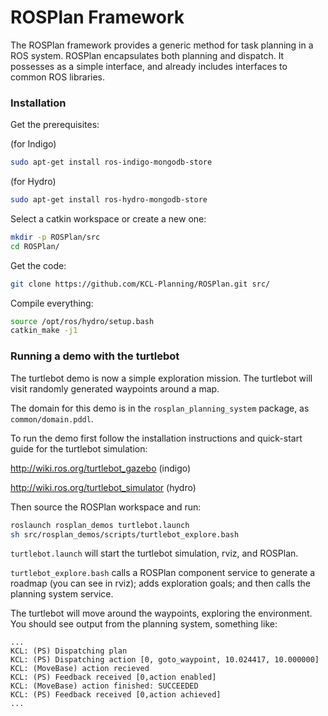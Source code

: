 ROSPlan Framework
=================

The ROSPlan framework provides a generic method for task planning in a ROS system. ROSPlan encapsulates both planning and dispatch. It possesses as a simple interface, and already includes interfaces to common ROS libraries.

### Installation

Get the prerequisites:

(for Indigo)
```sh
sudo apt-get install ros-indigo-mongodb-store
```
(for Hydro)
```sh
sudo apt-get install ros-hydro-mongodb-store
```
Select a catkin workspace or create a new one:
```sh
mkdir -p ROSPlan/src
cd ROSPlan/
```
Get the code:
```sh
git clone https://github.com/KCL-Planning/ROSPlan.git src/
```
Compile everything:
```sh
source /opt/ros/hydro/setup.bash
catkin_make -j1
```

### Running a demo with the turtlebot

The turtlebot demo is now a simple exploration mission. The turtlebot will visit randomly generated waypoints around a map.

The domain for this demo is in the `rosplan_planning_system` package, as `common/domain.pddl`.

To run the demo first follow the installation instructions and quick-start guide for the turtlebot simulation:

http://wiki.ros.org/turtlebot_gazebo (indigo)

http://wiki.ros.org/turtlebot_simulator (hydro)

Then source the ROSPlan workspace and run:
```sh
roslaunch rosplan_demos turtlebot.launch
sh src/rosplan_demos/scripts/turtlebot_explore.bash
```

`turtlebot.launch` will start the turtlebot simulation, rviz, and ROSPlan.

`turtlebot_explore.bash` calls a ROSPlan component service to generate a roadmap (you can see in rviz); adds exploration goals; and then calls the planning system service.

The turtlebot will move around the waypoints, exploring the environment. You should see output from the planning system, something like:
```
...
KCL: (PS) Dispatching plan
KCL: (PS) Dispatching action [0, goto_waypoint, 10.024417, 10.000000]
KCL: (MoveBase) action recieved
KCL: (PS) Feedback received [0,action enabled]
KCL: (MoveBase) action finished: SUCCEEDED
KCL: (PS) Feedback received [0,action achieved]
...
```
